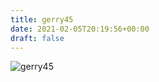 ```yaml
---
title: gerry45
date: 2021-02-05T20:19:56+00:00
draft: false
---
```


![gerry45](/images/2016e.jpg)

